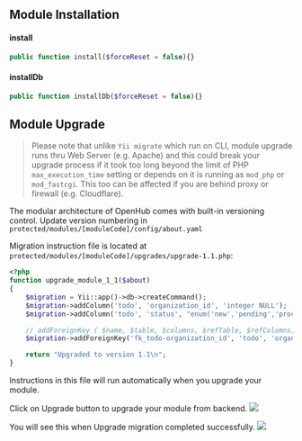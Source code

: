 ## Module Installation
#### install
```php
public function install($forceReset = false){}
```

#### installDb
```php
public function installDb($forceReset = false){}
```

## Module Upgrade

> Please note that unlike `Yii migrate` which run on CLI, module upgrade runs thru Web Server (e.g. Apache) and this could break your upgrade process if it took too long beyond the limit of PHP `max_execution_time` setting or depends on it is running as `mod_php` or `mod_fastcgi`. This too can be affected if you are behind proxy or firewall (e.g. Cloudflare).

The modular architecture of OpenHub comes with built-in versioning control. Update version numbering in `protected/modules/[moduleCode]/config/about.yaml`

Migration instruction file is located at `protected/modules/[moduleCode]/upgrades/upgrade-1.1.php`:
```php
<?php
function upgrade_module_1_1($about)
{
	$migration = Yii::app()->db->createCommand();
	$migration->addColumn('todo', 'organization_id', 'integer NULL');
	$migration->addColumn('todo', 'status', "enum('new','pending','processing','done','cancel','fail') DEFAULT 'new'");

	// addForeignKey ( $name, $table, $columns, $refTable, $refColumns, $delete = null, $update = null )
	$migration->addForeignKey('fk_todo-organization_id', 'todo', 'organization_id', 'organization', 'id', 'SET NULL', 'CASCADE');

	return "Upgraded to version 1.1\n";
}
```

Instructions in this file will run automatically when you upgrade your module.

Click on Upgrade button to upgrade your module from backend.
![](https://user-images.githubusercontent.com/5336690/74012856-2a48fc80-49c6-11ea-880e-34d017d80647.png)

You will see this when Upgrade migration completed successfully.
![](https://user-images.githubusercontent.com/5336690/74012902-45b40780-49c6-11ea-84d7-849a43d41c82.png)
